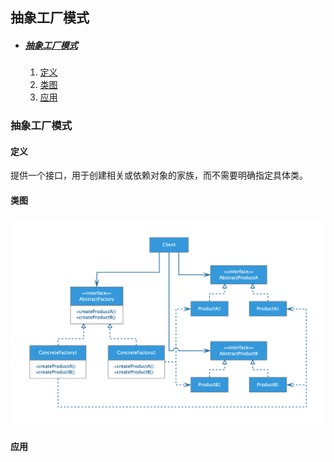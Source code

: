 ## 抽象工厂模式

* ##### [抽象工厂模式](#1)
  1. [定义](#1.1)
  2. [类图](#1.2)
  3. [应用](#2.3)

<h3 id="1">抽象工厂模式</h3>

<h4 id="1.1">定义</h4> 

提供一个接口，用于创建相关或依赖对象的家族，而不需要明确指定具体类。

<h4 id="1.2">类图</h4> 

<img src="../assets/images/edraw/uml_abstractFactory.png" width="900">

<h4 id="1.3">应用</h4> 